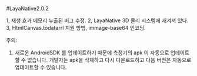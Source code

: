 #LayaNative2.0.2

1, 재생 효과 메모리 누출된 버그 수정.
2, LayaNative 3D 물리 시스템에 새겨져 있다.
3, HtmlCanvas.todatarrl 지원 방법, immage-base64 인코딩.

주의:
1. 새로운 AndroidSDK 를 업데이트하기 때문에 측정기의 apk 이 자동으로 업데이트할 수 없습니다. 개발자는 apk을 삭제하고 다시 다운로드하고 다음 버전은 자동으로 업데이트할 수 있습니다.